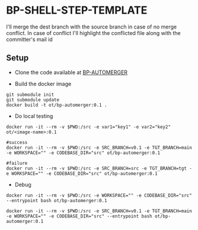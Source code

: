 # BP-SHELL-STEP-TEMPLATE
I'll merge the dest branch with the source branch in case of no merge conflict. In case of conflict I'll highlight the conflicted file along with the committer's mail id

## Setup
* Clone the code available at [BP-AUTOMERGER](https://github.com/OT-BUILDPIPER-MARKETPLACE/BP-AUTOMERGER)

* Build the docker image
```
git submodule init
git submodule update
docker build -t ot/bp-automerger:0.1 .
```

* Do local testing
```
docker run -it --rm -v $PWD:/src -e var1="key1" -e var2="key2" ot/<image-name>:0.1

#success
docker run -it --rm -v $PWD:/src -e SRC_BRANCH=v0.1 -e TGT_BRANCH=main -e WORKSPACE="" -e CODEBASE_DIR="src" ot/bp-automerger:0.1

#failure 
docker run -it --rm -v $PWD:/src -e SRC_BRANCH=src -e TGT_BRANCH=tgt -e WORKSPACE="" -e CODEBASE_DIR="src" ot/bp-automerger:0.1
```

* Debug
```
docker run -it --rm -v $PWD:/src -e WORKSPACE="" -e CODEBASE_DIR="src" --entrypoint bash ot/bp-automerger:0.1

docker run -it --rm -v $PWD:/src -e SRC_BRANCH=v0.1 -e TGT_BRANCH=main -e WORKSPACE="" -e CODEBASE_DIR="src" --entrypoint bash ot/bp-automerger:0.1
```